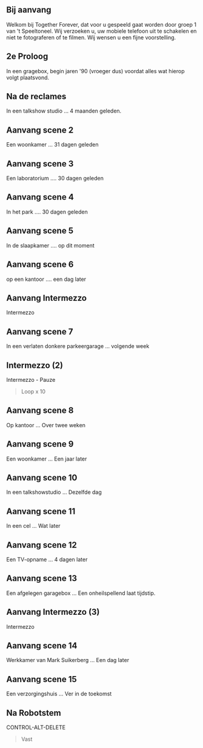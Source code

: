 
Bij aanvang
-----------

Welkom bij Together Forever, dat voor u gespeeld gaat worden door groep 1
 van 't Speeltoneel. Wij verzoeken u, uw mobiele telefoon uit te schakelen en niet te fotograferen of te filmen.
 Wij wensen u een fijne voorstelling.

2e Proloog
----------

In een gragebox, begin jaren '90 (vroeger dus) voordat alles wat hierop volgt plaatsvond.

Na de reclames
--------------

In een talkshow studio ... 4 maanden geleden.

Aanvang scene 2
---------------

Een woonkamer ... 31 dagen geleden

Aanvang scene 3
---------------

Een laboratorium .... 30 dagen geleden

Aanvang scene 4
---------------

In het park .... 30 dagen geleden

Aanvang scene 5
---------------

In de slaapkamer .... op dit moment

Aanvang scene 6
---------------

op een kantoor .... een dag later

Aanvang Intermezzo
---------------

Intermezzo

Aanvang scene 7
---------------

In een verlaten donkere parkeergarage ... volgende week

Intermezzo (2)
---------------

Intermezzo - Pauze 

> Loop x 10 

Aanvang scene 8
---------------

Op kantoor ... Over twee weken

Aanvang scene 9
---------------

Een woonkamer ... Een jaar later

Aanvang scene 10
---------------

In een talkshowstudio ... Dezelfde dag

Aanvang scene 11
---------------

In een cel ... Wat later


Aanvang scene 12
---------------
Een TV-opname ... 4 dagen later


Aanvang scene 13
---------------

Een afgelegen garagebox ... Een onheilspellend laat tijdstip.


Aanvang Intermezzo (3)
--------------------

Intermezzo

Aanvang scene 14
----------------

Werkkamer van Mark Suikerberg ... Een dag later

Aanvang scene 15
----------------

Een verzorgingshuis ... Ver in de toekomst

Na Robotstem
------------

CONTROL-ALT-DELETE 

> Vast
 
